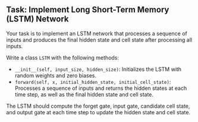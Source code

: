 ## Task: Implement Long Short-Term Memory (LSTM) Network

Your task is to implement an LSTM network that processes a sequence of inputs and produces the final hidden state and cell state after processing all inputs.

Write a class `LSTM` with the following methods:

- `__init__(self, input_size, hidden_size)`: Initializes the LSTM with random weights and zero biases.
- `forward(self, x, initial_hidden_state, initial_cell_state)`: Processes a sequence of inputs and returns the hidden states at each time step, as well as the final hidden state and cell state.

The LSTM should compute the forget gate, input gate, candidate cell state, and output gate at each time step to update the hidden state and cell state.

    

